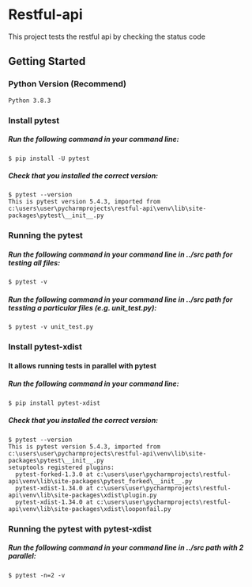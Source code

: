 # Restful-api
This project tests the restful api by checking the status code
## Getting Started
### Python Version (Recommend)
    Python 3.8.3

### Install pytest
##### Run the following command in your command line:
    $ pip install -U pytest
##### Check that you installed the correct version:
    $ pytest --version
    This is pytest version 5.4.3, imported from c:\users\user\pycharmprojects\restful-api\venv\lib\site-packages\pytest\__init__.py

### Running the pytest
##### Run the following command in your command line in ../src path for testing all files:
    $ pytest -v
##### Run the following command in your command line in ../src path for tessting a particular files (e.g. unit_test.py):
    $ pytest -v unit_test.py
    
### Install pytest-xdist
#### It allows running tests in parallel with pytest
##### Run the following command in your command line:
    $ pip install pytest-xdist
##### Check that you installed the correct version:
    $ pytest --version
    This is pytest version 5.4.3, imported from c:\users\user\pycharmprojects\restful-api\venv\lib\site-packages\pytest\__init__.py
    setuptools registered plugins:
      pytest-forked-1.3.0 at c:\users\user\pycharmprojects\restful-api\venv\lib\site-packages\pytest_forked\__init__.py
      pytest-xdist-1.34.0 at c:\users\user\pycharmprojects\restful-api\venv\lib\site-packages\xdist\plugin.py
      pytest-xdist-1.34.0 at c:\users\user\pycharmprojects\restful-api\venv\lib\site-packages\xdist\looponfail.py
    
### Running the pytest with pytest-xdist
##### Run the following command in your command line in ../src path with 2 parallel:
    $ pytest -n=2 -v

